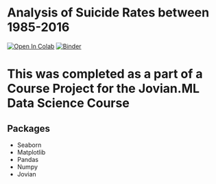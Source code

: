 # Analysis of Suicide Rates between 1985-2016
[![Open In Colab](https://colab.research.google.com/assets/colab-badge.svg)](https://colab.research.google.com/github/aryanNaik123/suicide-pynb/blob/main/suicide-analysis/suicideanalysis.ipynb)
[![Binder](https://mybinder.org/badge_logo.svg)](https://mybinder.org/v2/gh/aryanNaik123/Suicide-Analysis/main)
# This was completed as a part of a Course Project for the Jovian.ML Data Science Course
## Packages 
- Seaborn 
- Matplotlib 
-  Pandas 
-  Numpy 
- Jovian 
